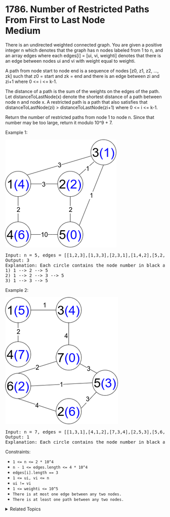 # 1786. Number of Restricted Paths From First to Last Node<br> Medium

There is an undirected weighted connected graph. You are given a positive integer n which denotes that the graph has n nodes labeled from 1 to n, and an array edges where each edges[i] = [ui, vi, weighti] denotes that there is an edge between nodes ui and vi with weight equal to weighti.

A path from node start to node end is a sequence of nodes [z0, z1, z2, ..., zk] such that z0 = start and zk = end and there is an edge between zi and zi+1 where 0 <= i <= k-1.

The distance of a path is the sum of the weights on the edges of the path. Let distanceToLastNode(x) denote the shortest distance of a path between node n and node x. A restricted path is a path that also satisfies that distanceToLastNode(zi) > distanceToLastNode(zi+1) where 0 <= i <= k-1.

Return the number of restricted paths from node 1 to node n. Since that number may be too large, return it modulo 10^9 + 7.

Example 1:

![](assets/restricted_paths_ex1.png)

<pre>
Input: n = 5, edges = [[1,2,3],[1,3,3],[2,3,1],[1,4,2],[5,2,2],[3,5,1],[5,4,10]]
Output: 3
Explanation: Each circle contains the node number in black and its distanceToLastNode value in blue. The three restricted paths are:
1) 1 --> 2 --> 5
2) 1 --> 2 --> 3 --> 5
3) 1 --> 3 --> 5
</pre>

Example 2:

![](assets/restricted_paths_ex22.png)

<pre>
Input: n = 7, edges = [[1,3,1],[4,1,2],[7,3,4],[2,5,3],[5,6,1],[6,7,2],[7,5,3],[2,6,4]]
Output: 1
Explanation: Each circle contains the node number in black and its distanceToLastNode value in blue. The only restricted path is 1 --> 3 --> 7.
</pre>

Constraints:

- `1 <= n <= 2 * 10^4`
- `n - 1 <= edges.length <= 4 * 10^4`
- `edges[i].length == 3`
- `1 <= ui, vi <= n`
- `ui != vi`
- `1 <= weighti <= 10^5`
- `There is at most one edge between any two nodes.`
- `There is at least one path between any two nodes.`

<details>

<summary> Related Topics </summary>

-   `Djkstra`
-   `Dynamic Programming`
-	`DFS`

</details>